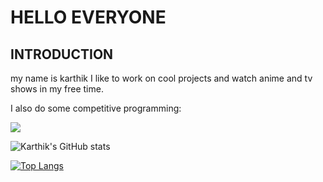 # HELLO EVERYONE
## INTRODUCTION
my name is karthik
I like to work on cool projects and watch anime and tv shows in my free time. 

I also do some competitive programming:

<a target="_blank" href="https://www.codewars.com/users/gangula-karthik"><img src="https://www.codewars.com/users/gangula-karthik/badges/large"></a>



![Karthik's GitHub stats](https://github-readme-stats.vercel.app/api?username=gangula-karthik&show_icons=true&theme=merko)

[![Top Langs](https://github-readme-stats.vercel.app/api/top-langs/?username=gangula-karthik&layout=compact&show_icons=true&theme=merko)](https://github.com/anuraghazra/github-readme-stats)


